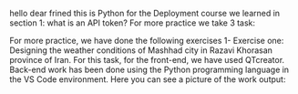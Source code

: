 hello dear frined
this is Python for  the Deployment course
we learned in section 1:
what is an API token?
For more practice we take 3 task:

For more practice, we have done the following exercises 1- Exercise one: Designing the weather conditions of Mashhad city in Razavi Khorasan province of Iran. For this task, 
for the front-end, we have used  QTcreator. Back-end work has been done using the Python programming language in the VS Code environment. 
Here you can see a picture of the work output:


